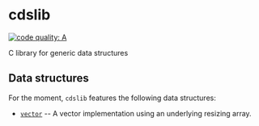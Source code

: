 # cdslib

[![code quality: A](https://img.shields.io/badge/code%20quality-A-brightgreen.svg)](https://www.codacy.com/app/alexandra-zaharia/cdslib)

C library for generic data structures

## Data structures 

For the moment, `cdslib` features the following data structures:
* [`vector`](https://github.com/alexandra-zaharia/cdslib/tree/master/vector) -- A vector implementation using an underlying resizing array.
